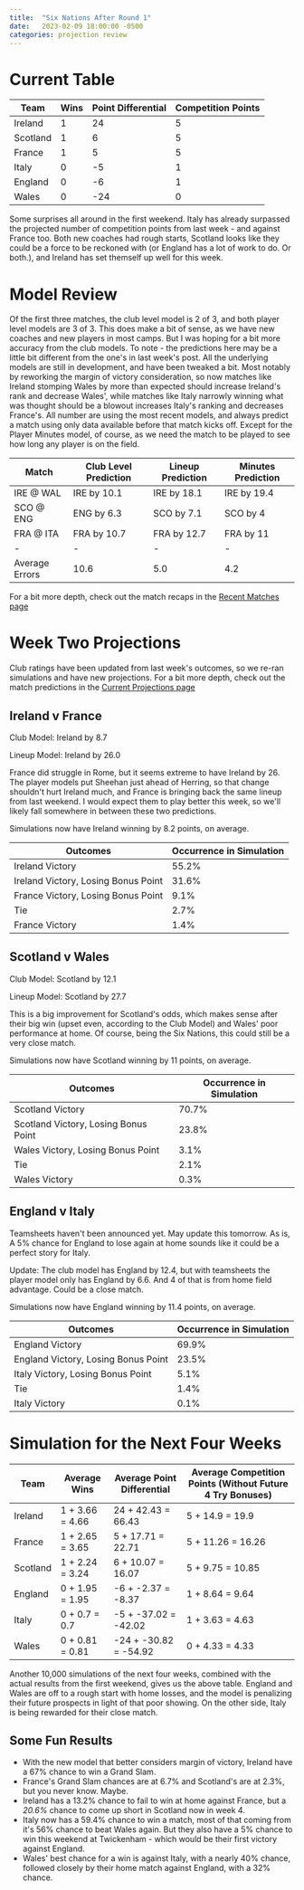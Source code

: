 ```yaml
---
title:  "Six Nations After Round 1"
date:   2023-02-09 18:00:00 -0500
categories: projection review
---
```


# Current Table

| Team | Wins | Point Differential | Competition Points |
| ---- | ------------ | -------------------------- | ------------------------------------------------ |
| Ireland     | 1 | 24  | 5 |
| Scotland    | 1 | 6 | 5  |
| France      | 1 | 5  | 5 |
| Italy       | 0 | -5  | 1   |
| England     | 0 | -6  | 1 |
| Wales       | 0 | -24 | 0  |

Some surprises all around in the first weekend. Italy has already surpassed the projected number of competition points from last week - and against France too. Both new coaches had rough starts, Scotland looks like they could be a force to be reckoned with (or England has a lot of work to do. Or both.), and Ireland has set themself up well for this week.

# Model Review

Of the first three matches, the club level model is 2 of 3, and both player level models are 3 of 3. This does make a bit of sense, as we have new coaches and new players in most camps. But I was hoping for a bit more accuracy from the club models.
To note - the predictions here may be a little bit different from the one's in last week's post. All the underlying models are still in development, and have been tweaked a bit. Most notably by reworking the margin of victory consideration, so now matches like Ireland stomping Wales by more than expected should increase Ireland's rank and decrease Wales', while matches like Italy narrowly winning what was thought should be a blowout increases Italy's ranking and decreases France's.
All number are using the most recent models, and always predict a match using only data available before that match kicks off. Except for the Player Minutes model, of course, as we need the match to be played to see how long any player is on the field.

| Match | Club Level Prediction | Lineup Prediction | Minutes Prediction |
| ---- | ----- | ----- | ----- | 
| IRE @ WAL | IRE by 10.1 | IRE by 18.1 | IRE by 19.4 |
| SCO @ ENG | ENG by 6.3  | SCO by 7.1  | SCO by 4 |
| FRA @ ITA | FRA by 10.7 | FRA by 12.7 | FRA by 11 |
| - | - | - | - | 
| Average Errors | 10.6 | 5.0 | 4.2 | 

For a bit more depth, check out the match recaps in the [Recent Matches page](..//Recent_Matches.md)

# Week Two Projections

Club ratings have been updated from last week's outcomes, so we re-ran simulations and have new projections. For a bit more depth, check out the match predictions in the [Current Projections page](..//Current_Projections.md)

## Ireland v France

Club Model: Ireland by 8.7

Lineup Model: Ireland by 26.0

France did struggle in Rome, but it seems extreme to have Ireland by 26. The player models put Sheehan just ahead of Herring, so that change shouldn't hurt Ireland much, and France is bringing back the same lineup from last weekend. I would expect them to play better this week, so we'll likely fall somewhere in between these two predictions.  

Simulations now have Ireland winning by 8.2 points, on average.

| Outcomes | Occurrence in Simulation |
| -------- | ----------------------- |
| Ireland Victory | 55.2% |
| Ireland Victory, Losing Bonus Point | 31.6% |
| France Victory, Losing Bonus Point | 9.1% |
| Tie | 2.7% |
| France Victory | 1.4% |

## Scotland v Wales

Club Model: Scotland by 12.1

Lineup Model: Scotland by 27.7

This is a big improvement for Scotland's odds, which makes sense after their big win (upset even, according to the Club Model) and Wales' poor performance at home. Of course, being the Six Nations, this could still be a very close match.

Simulations now have Scotland winning by 11 points, on average.

| Outcomes | Occurrence in Simulation |
| -------- | ----------------------- |
| Scotland Victory | 70.7% |
| Scotland Victory, Losing Bonus Point | 23.8% |
| Wales Victory, Losing Bonus Point | 3.1% |
| Tie | 2.1% |
| Wales Victory | 0.3% |

## England v Italy

Teamsheets haven't been announced yet. May update this tomorrow. As is, A 5% chance for England to lose again at home sounds like it could be a perfect story for Italy.

Update: The club model has England by 12.4, but with teamsheets the player model only has England by 6.6. And 4 of that is from home field advantage. Could be a close match.

Simulations now have England winning by 11.4 points, on average.

| Outcomes | Occurrence in Simulation |
| -------- | ----------------------- |
| England Victory | 69.9% |
| England Victory, Losing Bonus Point | 23.5% |
| Italy Victory, Losing Bonus Point | 5.1% |
| Tie | 1.4% |
| Italy Victory | 0.1% |


# Simulation for the Next Four Weeks

| Team | Average Wins | Average Point Differential | Average Competition Points (Without Future 4 Try Bonuses) |
| ---- | ------------ | -------------------------- | ------------------------------------------------ |
| Ireland     | 1 + 3.66 = 4.66 | 24  + 42.43  = 66.43 | 5 + 14.9  = 19.9   |
| France      | 1 + 2.65 = 3.65 | 5   + 17.71  = 22.71 | 5 + 11.26 = 16.26 |
| Scotland    | 1 + 2.24 = 3.24 | 6   + 10.07  = 16.07 | 5 + 9.75  = 10.85 |
| England     | 0 + 1.95 = 1.95 | -6  + -2.37  = -8.37 | 1 + 8.64  = 9.64  |
| Italy       | 0 + 0.7  = 0.7  | -5  + -37.02 = -42.02| 1 + 3.63  = 4.63  |
| Wales       | 0 + 0.81 = 0.81 | -24 + -30.82 = -54.92| 0 + 4.33  = 4.33  |

Another 10,000 simulations of the next four weeks, combined with the actual results from the first weekend, gives us the above table. England and Wales are off to a rough start with home losses, and the model is penalizing their future prospects in light of that poor showing. On the other side, Italy is being rewarded for their close match.

## Some Fun Results

* With the new model that better considers margin of victory, Ireland have a 67% chance to win a Grand Slam. 
* France's Grand Slam chances are at 6.7% and Scotland's are at 2.3%, but you never know. Maybe.
* Ireland has a 13.2% chance to fail to win at home against France, but a _20.6%_ chance to come up short in Scotland now in week 4.
* Italy now has a 59.4% chance to win a match, most of that coming from it's 56% chance to beat Wales again. But they also have a 5% chance to win this weekend at Twickenham - which would be their first victory against England.
* Wales' best chance for a win is against Italy, with a nearly 40% chance, followed closely by their home match against England, with a 32% chance.